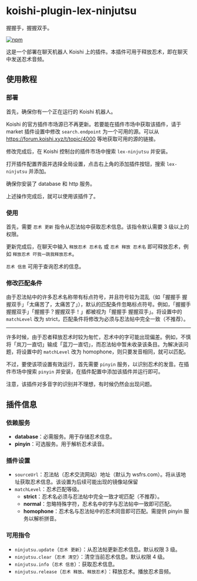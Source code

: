 # koishi-plugin-lex-ninjutsu

握握手，握握双手。

[![npm](https://img.shields.io/npm/v/koishi-plugin-lex-ninjutsu?style=flat-square)](https://www.npmjs.com/package/koishi-plugin-lex-ninjutsu)

这是一个部署在聊天机器人 Koishi 上的插件。本插件可用于释放忍术，即在聊天中发送忍术音频。

## 使用教程

### 部署

首先，确保你有一个正在运行的 Koishi 机器人。

Koishi 的官方插件市场源已不再更新。若要能在插件市场中获取该插件，请于 market 插件设置中修改 `search.endpoint` 为一个可用的源。可以从 <https://forum.koishi.xyz/t/topic/4000> 等地获取可用的源的链接。

修改完成后，在 Koishi 控制台的插件市场中搜索 `lex-ninjutsu` 并安装。

打开插件配置界面并选择全局设置，点击右上角的添加插件按钮，搜索 `lex-ninjutsu` 并添加。

确保你安装了 database 和 http 服务。

上述操作完成后，就可以使用该插件了。

### 使用

首先，需要 `忍术 更新` 指令从忍法帖中获取忍术信息。该指令默认需要 3 级以上的权限。

更新完成后，在聊天中输入 `释放忍术 忍术名` 或 `忍术 释放 忍术名` 即可释放忍术，例如 `释放忍术 吓我一跳我释放忍术`。

`忍术 信息` 可用于查询忍术的信息。

### 修改匹配条件

由于忍法帖中的许多忍术名称带有标点符号，并且符号较为混乱（如「握握手 握握双手」「太痛苦了，太痛苦了」），默认的匹配条件忽略标点符号。例如，「握握手握握双手」「握握手？握握双手！」都被视为「握握手 握握双手」。将设置中的 `matchLevel` 改为 strict，匹配条件将修改为必须与忍法帖中完全一致（不推荐）。

---

许多时候，由于忍者释放忍术时较为匆忙，忍术中的字可能出现偏差。例如，不慎将「岚刀一直切」输成「蓝刀一直切」，而忍法帖中暂未收录该条目。为解决该问题，将设置中的 `matchLevel` 改为 homophone，则只要发音相同，就可以匹配。

不过，要使该项设置有效运行，首先需要 `pinyin` 服务，以识别忍术的发音。在插件市场中搜索 `pinyin` 并安装，在插件配置中添加该插件并运行即可。

注意，该插件对多音字的识别并不理想，有时候仍然会出现问题。

## 插件信息

### 依赖服务

- **database**：必需服务。用于存储忍术信息。
- **pinyin**：可选服务。用于解析忍术读音。

### 插件设置

- `sourceUrl`：忍法帖（忍术交流网站）地址（默认为 wsfrs.com）。将从该地址获取忍术信息。该设置为后续可能出现的镜像站保留
- `matchLevel`：忍术匹配等级。
    - **strict**：忍术名必须与忍法帖中完全一致才呢匹配（不推荐）。
    - **normal**：忽略特殊字符，忍术名中的字与忍法帖中一致即可匹配。
    - **homophone**：忍术名与忍法帖中的忍术同音即可匹配。需提供 pinyin 服务以解析拼音。

### 可用指令

- `ninjutsu.update`（`忍术 更新`）：从忍法帖更新忍术信息。默认权限 3 级。
- `ninjutsu.clear`（`忍术 清空`）：清空当前忍术信息。默认权限 4 级。
- `ninjutsu.info`（`忍术 信息`）：获取忍术信息。
- `ninjutsu.release`（`忍术 释放`、`释放忍术`）：释放忍术。播放忍术音频。
